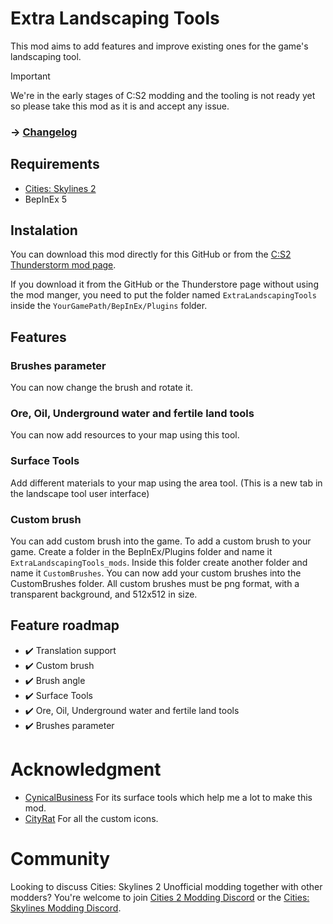 # Extra Landscaping Tools
This mod aims to add features and improve existing ones for the game's landscaping tool.

> [!IMPORTANT]  
> We're in the early stages of C:S2 modding and the tooling is not ready yet so please take this mod as it is and accept any issue.

### -> [Changelog](https://github.com/AlphaGaming7780/ExtraLandscapingTools/blob/main/CHANGELOG.md)

## Requirements

- [Cities: Skylines 2](https://store.steampowered.com/app/949230/Cities_Skylines_II/)
- BepInEx 5

## Instalation 

You can download this mod directly for this GitHub or from the [C:S2 Thunderstorm mod page](https://thunderstore.io/c/cities-skylines-ii/p/TritonSupreme/ExtraLandscapingTools/).

If you download it from the GitHub or the Thunderstore page without using the mod manger, you need to put the folder named `ExtraLandscapingTools` inside the `YourGamePath/BepInEx/Plugins` folder.

## Features
### Brushes parameter
You can now change the brush and rotate it.
### Ore, Oil, Underground water and fertile land tools
You can now add resources to your map using this tool.
### Surface Tools
Add different materials to your map using the area tool. (This is a new tab in the landscape tool user interface)
### Custom brush
You can add custom brush into the game. To add a custom brush to your game. Create a folder in the BepInEx/Plugins folder and name it `ExtraLandscapingTools_mods`. Inside this folder create another folder and name it `CustomBrushes`. You can now add your custom brushes into the CustomBrushes folder. All custom brushes must be png format, with a transparent background, and 512x512 in size.

## Feature roadmap
- ✔️ Translation support
- ✔️ Custom brush
- ✔️ Brush angle
- ✔️ Surface Tools
- ✔️ Ore, Oil, Underground water and fertile land tools
- ✔️ Brushes parameter

# Acknowledgment
- [CynicalBusiness](https://lab.vevox.io/games/cities-skylines-2/surface-tools/-/tree/develop?ref_type=heads) For its surface tools which help me a lot to make this mod.
- [CityRat](https://thunderstore.io/c/cities-skylines-ii/p/CityRat/) For all the custom icons.

# Community
Looking to discuss Cities: Skylines 2 Unofficial modding together with other modders? You're welcome to join [Cities 2 Modding Discord](https://discord.gg/vd7HXnpPJf) or the [Cities: Skylines Modding Discord](https://discord.gg/27CVdGFA47).
